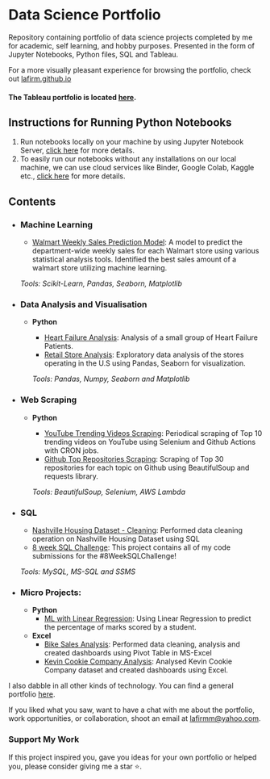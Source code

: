 # Data Science Portfolio
Repository containing portfolio of data science projects completed by me for academic, self learning, and hobby purposes. Presented in the form of Jupyter Notebooks, Python files, SQL and Tableau.

For a more visually pleasant experience for browsing the portfolio, check out [lafirm.github.io](http://lafirm.github.io)

#### The Tableau portfolio is located [here](https://public.tableau.com/app/profile/lafir).


## Instructions for Running Python Notebooks
1. Run notebooks locally on your machine by using Jupyter Notebook Server, [click here](https://docs.jupyter.org/en/latest/running.html) for more details.
2. To easily run our notebooks without any installations on our local machine, we can use cloud services like Binder, Google Colab, Kaggle etc., [click here](https://www.dataschool.io/cloud-services-for-jupyter-notebook/) for more details.

## Contents

- ### Machine Learning

	- [Walmart Weekly Sales Prediction Model](https://github.com/lafirm/walmart-weekly-sales-prediction): A model to predict the department-wide weekly sales for each Walmart store using various statistical analysis tools. Identified the best sales amount of a walmart store utilizing machine learning.
	
	_Tools: Scikit-Learn, Pandas, Seaborn, Matplotlib_


- ### Data Analysis and Visualisation
  - __Python__
    - [Heart Failure Analysis](https://github.com/lafirm/heart-failure-analysis): Analysis of a small group of Heart Failure Patients.
    - [Retail Store Analysis](https://github.com/lafirm/retail-store-analysis): Exploratory data analysis of the stores operating in the U.S using Pandas, Seaborn for visualization.
		
	_Tools: Pandas, Numpy, Seaborn and Matplotlib_

- ### Web Scraping
  - __Python__
    - [YouTube Trending Videos Scraping](https://github.com/lafirm/youtube-trending-videos-scraper): Periodical scraping of Top 10 trending videos on YouTube using Selenium and Github Actions with CRON jobs.
    - [Github Top Repositories Scraping](https://github.com/lafirm/github-top-repos-scraping): Scraping of Top 30 repositories for each topic on Github using BeautifulSoup and requests library.
		
	_Tools: BeautifulSoup, Selenium, AWS Lambda_

- ### SQL

  - [Nashville Housing Dataset - Cleaning](https://github.com/lafirm/nashville-housing-data): Performed data cleaning operation on Nashville Housing Dataset using SQL
  - [8 week SQL Challenge](https://github.com/lafirm/8-week-sql-challenge): This project contains all of my code submissions for the #8WeekSQLChallenge!
  
  _Tools: MySQL, MS-SQL and SSMS_

- ### Micro Projects: 

	- __Python__
		- [ML with Linear Regression](https://github.com/lafirm/student-score-prediction): Using Linear Regression to predict the percentage of marks scored by a student.
	- __Excel__
		- [Bike Sales Analysis](https://github.com/lafirm/bike-sales-analysis): Performed data cleaning, analysis and created dashboards using Pivot Table in MS-Excel
		- [Kevin Cookie Company Analysis](https://github.com/lafirm/kevin-cookie-company-analysis): Analysed Kevin Cookie Company dataset and created dashboards using Excel.
		


I also dabble in all other kinds of technology. You can find a general portfolio [here](https://github.com/lafirm/general-portfolio).

If you liked what you saw, want to have a chat with me about the portfolio, work opportunities, or collaboration, shoot an email at lafirmm@yahoo.com. 

### Support My Work

If this project inspired you, gave you ideas for your own portfolio or helped you, please consider giving me a star ⭐.   
